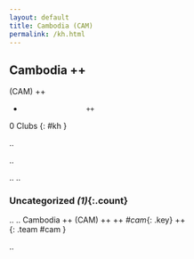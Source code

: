 ```yaml
---
layout: default
title: Cambodia (CAM)
permalink: /kh.html
---
```



## Cambodia   ++
(CAM)  ++
-                     ++
0 Clubs
{: #kh }


.. 




.. 




.. 
.. 


### Uncategorized _(1)_{:.count}


..
..
Cambodia  ++
 (CAM) ++
 ++
_#cam_{: .key} ++
<br>
{: .team #cam }




.. 
 

